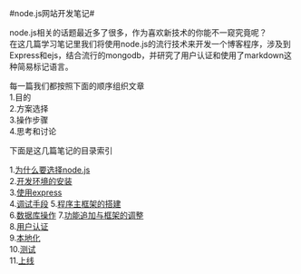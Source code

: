 #node.js网站开发笔记#

node.js相关的话题最近多了很多，作为喜欢新技术的你能不一窥究竟呢？  
在这几篇学习笔记里我们将使用node.js的流行技术来开发一个博客程序，涉及到Express和ejs，结合流行的mongodb，并研究了用户认证和使用了markdown这种简易标记语言。

每一篇我们都按照下面的顺序组织文章	
1.目的  
2.方案选择  
3.操作步骤  
4.思考和讨论  

下面是这几篇笔记的目录索引

1.[为什么要选择node.js](./01_why.md)  
2.[开发环境的安装](./02_install.md)  
3.[使用express](./03_express.md)  
4.[调试手段](./04_debug.md)	
5.[程序主框架的搭建](./05_main.md)	
6.[数据库操作](./06_database.md)	
7.[功能追加与框架的调整](./07_functions.md)	
8.[用户认证](./08_auth.md)	
9.[本地化](./09_localize.md)	
10.[测试](./10_test.md)	
11.[上线](./11_publish.md)	



